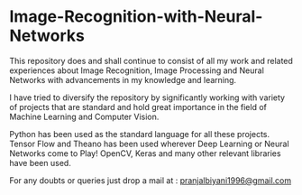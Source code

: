 # Image-Recognition-with-Neural-Networks

This repository does and shall continue to consist of all my work and related experiences about Image Recognition,
Image Processing and Neural Networks with advancements in my knowledge and learning. 

I have tried to diversify the repository by significantly working with variety of projects that are standard and hold
great importance in the field of Machine Learning and Computer Vision.

Python has been used as the standard language for all these projects. Tensor Flow and Theano has been used wherever Deep Learning 
or Neural Networks come to Play! OpenCV, Keras and many other relevant libraries have been used.

For any doubts or queries just drop a mail at : pranjalbiyani1996@gmail.com
